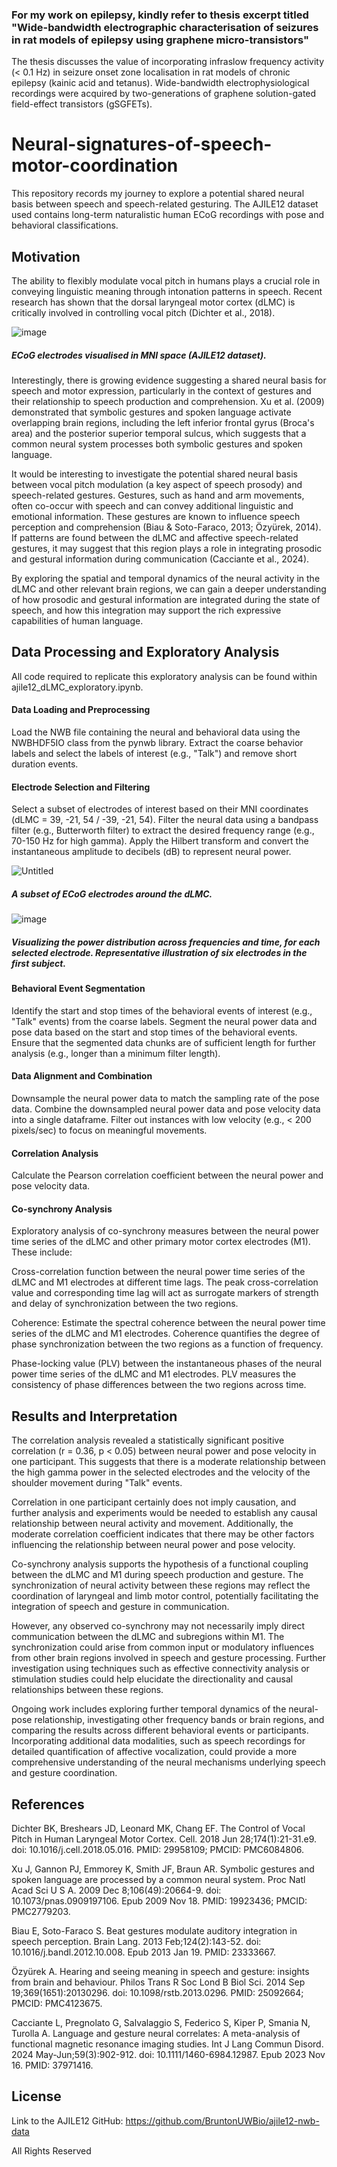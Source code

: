 ### For my work on epilepsy, kindly refer to thesis excerpt titled "Wide-bandwidth electrographic characterisation of seizures in rat models of epilepsy using graphene micro-transistors"

The thesis discusses the value of incorporating infraslow frequency activity (< 0.1 Hz) in seizure onset zone localisation in rat models of chronic epilepsy (kainic acid and tetanus). Wide-bandwidth electrophysiological recordings were acquired by two-generations of graphene solution-gated field-effect transistors (gSGFETs).

# Neural-signatures-of-speech-motor-coordination

This repository records my journey to explore a potential shared neural basis between speech and speech-related gesturing. The AJILE12 dataset used contains long-term naturalistic human ECoG recordings with pose and behavioral classifications. 

## Motivation

The ability to flexibly modulate vocal pitch in humans plays a crucial role in conveying linguistic meaning through intonation patterns in speech. Recent research has shown that the dorsal laryngeal motor cortex (dLMC) is critically involved in controlling vocal pitch (Dichter et al., 2018).

![image](https://github.com/user-attachments/assets/8b81804d-5f2d-455c-a835-6b38e285b9c9)
##### ECoG electrodes visualised in MNI space (AJILE12 dataset).

Interestingly, there is growing evidence suggesting a shared neural basis for speech and motor expression, particularly in the context of gestures and their relationship to speech production and comprehension. Xu et al. (2009) demonstrated that symbolic gestures and spoken language activate overlapping brain regions, including the left inferior frontal gyrus (Broca's area) and the posterior superior temporal sulcus, which suggests that a common neural system processes both symbolic gestures and spoken language. 

It would be interesting to investigate the potential shared neural basis between vocal pitch modulation (a key aspect of speech prosody) and speech-related gestures. Gestures, such as hand and arm movements, often co-occur with speech and can convey additional linguistic and emotional information. These gestures are known to influence speech perception and comprehension (Biau & Soto-Faraco, 2013; Özyürek, 2014). If patterns are found between the dLMC and affective speech-related gestures, it may suggest that this region plays a role in integrating prosodic and gestural information during communication (Cacciante et al., 2024).

By exploring the spatial and temporal dynamics of the neural activity in the dLMC and other relevant brain regions, we can gain a deeper understanding of how prosodic and gestural information are integrated during the state of speech, and how this integration may support the rich expressive capabilities of human language.


## Data Processing and Exploratory Analysis
All code required to replicate this exploratory analysis can be found within ajile12_dLMC_exploratory.ipynb.

#### Data Loading and Preprocessing

Load the NWB file containing the neural and behavioral data using the NWBHDF5IO class from the pynwb library.
Extract the coarse behavior labels and select the labels of interest (e.g., "Talk") and remove short duration events.

#### Electrode Selection and Filtering

Select a subset of electrodes of interest based on their MNI coordinates (dLMC = 39, -21, 54 / -39, -21, 54).
Filter the neural data using a bandpass filter (e.g., Butterworth filter) to extract the desired frequency range (e.g., 70-150 Hz for high gamma).
Apply the Hilbert transform and convert the instantaneous amplitude to decibels (dB) to represent neural power.

![Untitled](https://github.com/user-attachments/assets/e337d937-9083-4149-8dd4-b1b3c8e4d363)
##### A subset of ECoG electrodes around the dLMC.

![image](https://github.com/user-attachments/assets/d82e861b-84c7-48f1-8ed4-36131efe2eb5)
##### Visualizing the power distribution across frequencies and time, for each selected electrode. Representative illustration of six electrodes in the first subject.


#### Behavioral Event Segmentation

Identify the start and stop times of the behavioral events of interest (e.g., "Talk" events) from the coarse labels.
Segment the neural power data and pose data based on the start and stop times of the behavioral events.
Ensure that the segmented data chunks are of sufficient length for further analysis (e.g., longer than a minimum filter length).

#### Data Alignment and Combination

Downsample the neural power data to match the sampling rate of the pose data.
Combine the downsampled neural power data and pose velocity data into a single dataframe.
Filter out instances with low velocity (e.g., < 200 pixels/sec) to focus on meaningful movements.

#### Correlation Analysis

Calculate the Pearson correlation coefficient between the neural power and pose velocity data.

#### Co-synchrony Analysis

Exploratory analysis of co-synchrony measures between the neural power time series of the dLMC and other primary motor cortex electrodes (M1). These include:

Cross-correlation function between the neural power time series of the dLMC and M1 electrodes at different time lags. The peak cross-correlation value and corresponding time lag will act as surrogate markers of strength and delay of synchronization between the two regions.

Coherence: Estimate the spectral coherence between the neural power time series of the dLMC and M1 electrodes. Coherence quantifies the degree of phase synchronization between the two regions as a function of frequency.

Phase-locking value (PLV) between the instantaneous phases of the neural power time series of the dLMC and M1 electrodes. PLV measures the consistency of phase differences between the two regions across time.



## Results and Interpretation

The correlation analysis revealed a statistically significant positive correlation (r = 0.36, p < 0.05) between neural power and pose velocity in one participant. This suggests that there is a moderate relationship between the high gamma power in the selected electrodes and the velocity of the shoulder movement during "Talk" events.

Correlation in one participant certainly does not imply causation, and further analysis and experiments would be needed to establish any causal relationship between neural activity and movement. Additionally, the moderate correlation coefficient indicates that there may be other factors influencing the relationship between neural power and pose velocity.

Co-synchrony analysis supports the hypothesis of a functional coupling between the dLMC and M1 during speech production and gesture. The synchronization of neural activity between these regions may reflect the coordination of laryngeal and limb motor control, potentially facilitating the integration of speech and gesture in communication.

However, any observed co-synchrony may not necessarily imply direct communication between the dLMC and subregions within M1. The synchronization could arise from common input or modulatory influences from other brain regions involved in speech and gesture processing. Further investigation using techniques such as effective connectivity analysis or stimulation studies could help elucidate the directionality and causal relationships between these regions.

Ongoing work includes exploring further temporal dynamics of the neural-pose relationship, investigating other frequency bands or brain regions, and comparing the results across different behavioral events or participants. Incorporating additional data modalities, such as speech recordings for detailed quantification of affective vocalization, could provide a more comprehensive understanding of the neural mechanisms underlying speech and gesture coordination.


## References
Dichter BK, Breshears JD, Leonard MK, Chang EF. The Control of Vocal Pitch in Human Laryngeal Motor Cortex. Cell. 2018 Jun 28;174(1):21-31.e9. doi: 10.1016/j.cell.2018.05.016. PMID: 29958109; PMCID: PMC6084806.

Xu J, Gannon PJ, Emmorey K, Smith JF, Braun AR. Symbolic gestures and spoken language are processed by a common neural system. Proc Natl Acad Sci U S A. 2009 Dec 8;106(49):20664-9. doi: 10.1073/pnas.0909197106. Epub 2009 Nov 18. PMID: 19923436; PMCID: PMC2779203.

Biau E, Soto-Faraco S. Beat gestures modulate auditory integration in speech perception. Brain Lang. 2013 Feb;124(2):143-52. doi: 10.1016/j.bandl.2012.10.008. Epub 2013 Jan 19. PMID: 23333667.

Özyürek A. Hearing and seeing meaning in speech and gesture: insights from brain and behaviour. Philos Trans R Soc Lond B Biol Sci. 2014 Sep 19;369(1651):20130296. doi: 10.1098/rstb.2013.0296. PMID: 25092664; PMCID: PMC4123675.

Cacciante L, Pregnolato G, Salvalaggio S, Federico S, Kiper P, Smania N, Turolla A. Language and gesture neural correlates: A meta-analysis of functional magnetic resonance imaging studies. Int J Lang Commun Disord. 2024 May-Jun;59(3):902-912. doi: 10.1111/1460-6984.12987. Epub 2023 Nov 16. PMID: 37971416.

## License

Link to the AJILE12 GitHub: https://github.com/BruntonUWBio/ajile12-nwb-data

All Rights Reserved
